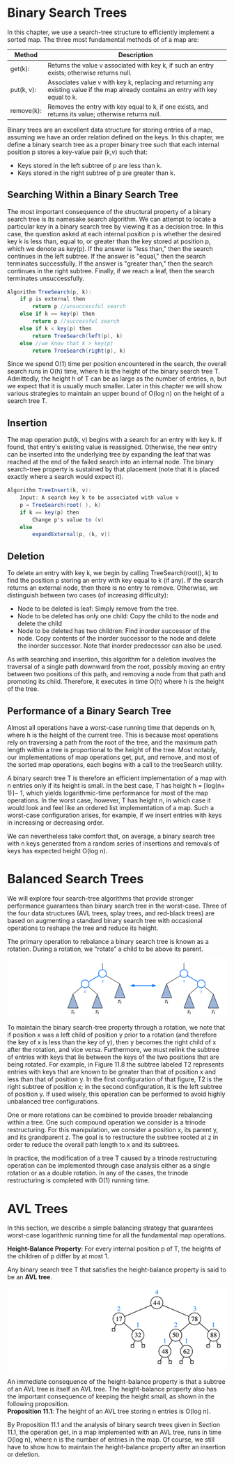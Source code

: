 
# Binary Search Trees
In this chapter, we use a search-tree structure to efficiently implement a sorted map. The three most fundamental methods of of a map are:

| Method     | Description                                                                                                                         |
|------------|-------------------------------------------------------------------------------------------------------------------------------------|
| get(k):    | Returns the value v associated with key k, if such an entry exists; otherwise returns null.                                         |
| put(k, v): | Associates value v with key k, replacing and returning any existing value if the map already contains an entry with key equal to k. |
| remove(k): | Removes the entry with key equal to k, if one exists, and returns its value; otherwise returns null.                                |



Binary trees are an excellent data structure for storing entries of a map, assuming we have an order relation defined on the keys. In this chapter, we define a binary search tree as a proper binary tree such that each internal position p stores a key-value pair (k,v) such that:

* Keys stored in the left subtree of p are less than k.
* Keys stored in the right subtree of p are greater than k.


## Searching Within a Binary Search Tree
The most important consequence of the structural property of a binary search tree is its namesake search algorithm. We can attempt to locate a particular key in a binary search tree by viewing it as a decision tree. In this case, the question asked at each internal position p is whether the desired key k is less than, equal to, or greater than the key stored at position p, which we denote as key(p). If the answer is "less than," then the search continues in the left subtree. If the answer is "equal," then the search terminates successfully. If the answer is "greater than," then the search continues in the right subtree. Finally, if we reach a leaf, then the search terminates unsuccessfully.

```JAVA
Algorithm TreeSearch(p, k):
	if p is external then
		return p //unsuccessful search
	else if k == key(p) then
		return p //successful search
	else if k < key(p) then
		return TreeSearch(left(p), k)
	else //we know that k > key(p)
		return TreeSearch(right(p), k)
```

Since we spend O(1) time per position encountered in the search, the overall search runs in O(h) time, where h is the height of the binary search tree T. Admittedly, the height h of T can be as large as the number of entries, n, but we expect that it is usually much smaller. Later in this chapter we will show various strategies to maintain an upper bound of O(log n) on the height of a search tree T.

## Insertion

The map operation put(k, v) begins with a search for an entry with key k. If found, that entry's existing value is reassigned. Otherwise, the new entry can be inserted into the underlying tree by expanding the leaf that was reached at the end of the failed search into an internal node. The binary search-tree property is sustained by that placement (note that it is placed exactly where a search would expect it).

```JAVA
Algorithm TreeInsert(k, v):
	Input: A search key k to be associated with value v
	p = TreeSearch(root( ), k)
	if k == key(p) then
		Change p's value to (v)
	else
		expandExternal(p, (k, v))
```
## Deletion
To delete an entry with key k, we begin by calling TreeSearch(root(), k) to find the position p storing an entry with key equal to k (if any). If the search returns an external node, then there is no entry to remove. Otherwise, we distinguish between two cases (of increasing difficulty):

* Node to be deleted is leaf: Simply remove from the tree. 
* Node to be deleted has only one child: Copy the child to the node and delete the child
*  Node to be deleted has two children: Find inorder successor of the node. Copy contents of the inorder successor to the node and delete the inorder successor. Note that inorder predecessor can also be used.

As with searching and insertion, this algorithm for a deletion involves the traversal of a single path downward from the root, possibly moving an entry between two positions of this path, and removing a node from that path and promoting its child. Therefore, it executes in time O(h) where h is the height of the tree.

## Performance of a Binary Search Tree

Almost all operations have a worst-case running time that depends on h, where h is the height of the current tree. This is because most operations rely on traversing a path from the root of the tree, and the maximum path length within a tree is proportional to the height of the tree. Most notably, our implementations of map operations get, put, and remove, and most of the sorted map operations, each begins with a call to the treeSearch utility.  

A binary search tree T is therefore an efficient implementation of a map with n entries only if its height is small. In the best case, T has height h = ⌈log(n+ 1)⌉− 1, which yields logarithmic-time performance for most of the map operations. In the worst case, however, T has height n, in which case it would look and feel like an ordered list implementation of a map. Such a worst-case configuration arises, for example, if we insert entries with keys in increasing or decreasing order.  

We can nevertheless take comfort that, on average, a binary search tree with n keys generated from a random series of insertions and removals of keys has expected height O(log n).  

# Balanced Search Trees

We will explore four search-tree algorithms that provide stronger performance guarantees than binary search tree in the worst-case. Three of the four data structures (AVL trees, splay trees, and red-black trees) are based on augmenting a standard binary search tree with occasional operations to reshape the tree and reduce its height.  

The primary operation to rebalance a binary search tree is known as a rotation. During a rotation, we “rotate” a child to be above its parent.  

![11.8](https://github.com/opwid/Library/blob/master/Data%20Structures%20and%20Algorithms%20in%20Java/Images/11.8.png)  

To maintain the binary search-tree property through a rotation, we note that if position x was a left child of position y prior to a rotation (and therefore the key of x is less than the key of y), then y becomes the right child of x after the rotation, and vice versa. Furthermore, we must relink the subtree of entries with keys that lie between the keys of the two positions that are being rotated. For example, in Figure 11.8 the subtree labeled T2 represents entries with keys that are known to be greater than that of position x and less than that of position y. In the first configuration of that figure, T2 is the right subtree of position x; in the second configuration, it is the left subtree of position y. If used wisely, this operation can be performed to avoid highly unbalanced tree configurations.  

One or more rotations can be combined to provide broader rebalancing within a tree. One such compound operation we consider is a trinode restructuring. For this manipulation, we consider a position x, its parent y, and its grandparent z. The goal is to restructure the subtree rooted at z in order to reduce the overall path length to x and its subtrees.  

In practice, the modification of a tree T caused by a trinode restructuring operation can be implemented through case analysis either as a single rotation or as a double rotation. In any of the cases, the trinode restructuring is completed with O(1) running time.

# AVL Trees
In this section, we describe a simple balancing strategy that guarantees worst-case logarithmic running time for all the fundamental map operations.  

__Height-Balance Property__: For every internal position p of T, the heights of the children of p differ by at most 1.  

Any binary search tree T that satisfies the height-balance property is said to be an __AVL tree__.  


![11.10](https://github.com/opwid/Library/blob/master/Data%20Structures%20and%20Algorithms%20in%20Java/Images/11.10.png)  

An immediate consequence of the height-balance property is that a subtree of an AVL tree is itself an AVL tree. The height-balance property also has the important consequence of keeping the height small, as shown in the following proposition.  
__Proposition 11.1__: The height of an AVL tree storing n entries is O(log n).  

By Proposition 11.1 and the analysis of binary search trees given in Section 11.1, the operation get, in a map implemented with an AVL tree, runs in time O(log n), where n is the number of entries in the map. Of course, we still have to show how to maintain the height-balance property after an insertion or deletion.
























































